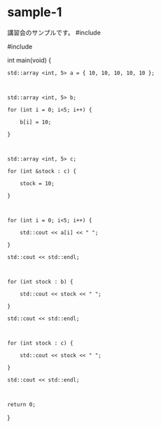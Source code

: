 # sample-1
講習会のサンプルです。
#include <iostream>

#include <array>



int main(void) {

	std::array <int, 5> a = { 10, 10, 10, 10, 10 };



	std::array <int, 5> b;

	for (int i = 0; i<5; i++) {

		b[i] = 10;

	}



	std::array <int, 5> c;

	for (int &stock : c) {

		stock = 10;

	}



	for (int i = 0; i<5; i++) {

		std::cout << a[i] << " ";

	}

	std::cout << std::endl;



	for (int stock : b) {

		std::cout << stock << " ";

	}

	std::cout << std::endl;



	for (int stock : c) {

		std::cout << stock << " ";

	}

	std::cout << std::endl;



	return 0;

}
